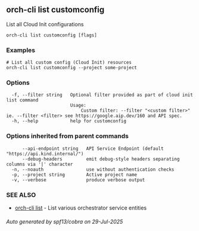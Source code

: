 ## orch-cli list customconfig

List all Cloud Init configurations

```
orch-cli list customconfig [flags]
```

### Examples

```
# List all custom config (Cloud Init) resources
orch-cli list customconfig --project some-project

```

### Options

```
  -f, --filter string   Optional filter provided as part of cloud init list command
                        Usage:
                        	Custom filter: --filter "<custom filter>" ie. --filter <filter> see https://google.aip.dev/160 and API spec.
  -h, --help            help for customconfig
```

### Options inherited from parent commands

```
      --api-endpoint string   API Service Endpoint (default "https://api.kind.internal/")
      --debug-headers         emit debug-style headers separating columns via '|' character
  -n, --noauth                use without authentication checks
  -p, --project string        Active project name
  -v, --verbose               produce verbose output
```

### SEE ALSO

* [orch-cli list](orch-cli_list.md)	 - List various orchestrator service entities

###### Auto generated by spf13/cobra on 29-Jul-2025
